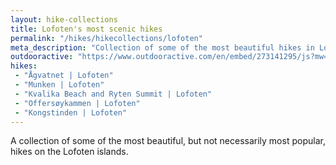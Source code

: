 ```yaml
---
layout: hike-collections
title: Lofoten's most scenic hikes
permalink: "/hikes/hikecollections/lofoten"
meta_description: "Collection of some of the most beautiful hikes in Lofoten, Norway"
outdooractive: "https://www.outdooractive.com/en/embed/273141295/js?mw=false&usr=4imcb1&key=USR-LKA30EGO-EMWGMIS4-4OSSTG7J"
hikes:
 - "Ågvatnet | Lofoten"
 - "Munken | Lofoten"
 - "Kvalika Beach and Ryten Summit | Lofoten"
 - "Offersøykammen | Lofoten"
 - "Kongstinden | Lofoten"
---
```

A collection of some of the most beautiful, but not necessarily most popular, hikes on the Lofoten islands.